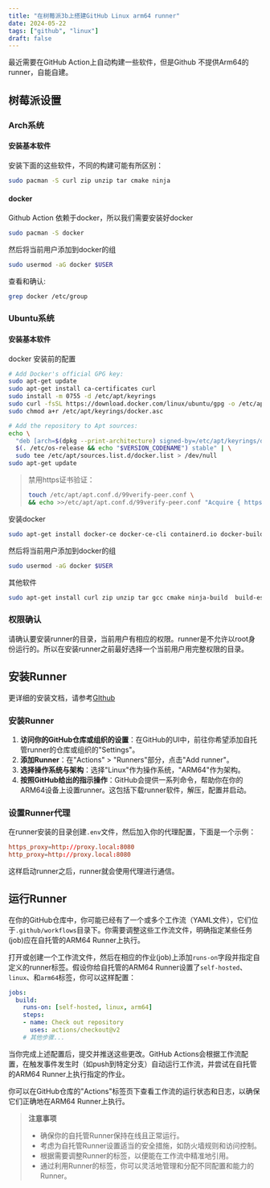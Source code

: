 ```yaml
---
title: "在树莓派3b上搭建GitHub Linux arm64 runner"
date: 2024-05-22
tags: ["github", "linux"]
draft: false
---
```

最近需要在GitHub Action上自动构建一些软件，但是Github 不提供Arm64的runner，自能自建。
## 树莓派设置
### Arch系统
#### 安装基本软件
安装下面的这些软件，不同的构建可能有所区别：
```bash
sudo pacman -S curl zip unzip tar cmake ninja
```
#### docker
Github Action 依赖于docker，所以我们需要安装好docker
```bash
sudo pacman -S docker
```
然后将当前用户添加到docker的组
```bash
sudo usermod -aG docker $USER
```
查看和确认:
```bash
grep docker /etc/group 
```

### Ubuntu系统

#### 安装基本软件

docker 安装前的配置

```bash
# Add Docker's official GPG key:
sudo apt-get update
sudo apt-get install ca-certificates curl
sudo install -m 0755 -d /etc/apt/keyrings
sudo curl -fsSL https://download.docker.com/linux/ubuntu/gpg -o /etc/apt/keyrings/docker.asc
sudo chmod a+r /etc/apt/keyrings/docker.asc

# Add the repository to Apt sources:
echo \
  "deb [arch=$(dpkg --print-architecture) signed-by=/etc/apt/keyrings/docker.asc] https://download.docker.com/linux/ubuntu \
  $(. /etc/os-release && echo "$VERSION_CODENAME") stable" | \
  sudo tee /etc/apt/sources.list.d/docker.list > /dev/null
sudo apt-get update
```

>禁用https证书验证：
>
>```bash
>touch /etc/apt/apt.conf.d/99verify-peer.conf \
>&& echo >>/etc/apt/apt.conf.d/99verify-peer.conf "Acquire { https::Verify-Peer false }"
>```

安装docker

```bash
sudo apt-get install docker-ce docker-ce-cli containerd.io docker-buildx-plugin docker-compose-plugin
```
然后将当前用户添加到docker的组
```bash
sudo usermod -aG docker $USER
```

其他软件

```bash
sudo apt-get install curl zip unzip tar gcc cmake ninja-build  build-essential
```

### 权限确认

请确认要安装runner的目录，当前用户有相应的权限。runner是不允许以root身份运行的。所以在安装runner之前最好选择一个当前用户用完整权限的目录。

## 安装Runner

更详细的安装文档，请参考[GIthub](https://docs.github.com/en/actions/hosting-your-own-runners/managing-self-hosted-runners/about-self-hosted-runners)

### 安装Runner

1. **访问你的GitHub仓库或组织的设置**：在GitHub的UI中，前往你希望添加自托管runner的仓库或组织的"Settings"。
2. **添加Runner**：在"Actions" > "Runners"部分，点击"Add runner"。
3. **选择操作系统与架构**：选择"Linux"作为操作系统，"ARM64"作为架构。
4. **按照GitHub给出的指示操作**：GitHub会提供一系列命令，帮助你在你的ARM64设备上设置runner。这包括下载runner软件，解压，配置并启动。

### 设置Runner代理

在runner安装的目录创建`.env`文件，然后加入你的代理配置，下面是一个示例：

```toml
https_proxy=http://proxy.local:8080
http_proxy=http://proxy.local:8080
```

这样启动runner之后，runner就会使用代理进行通信。

## 运行Runner

在你的GitHub仓库中，你可能已经有了一个或多个工作流（YAML文件），它们位于`.github/workflows`目录下。你需要调整这些工作流文件，明确指定某些任务(job)应在自托管的ARM64 Runner上执行。

打开或创建一个工作流文件，然后在相应的作业(job)上添加`runs-on`字段并指定自定义的runner标签。假设你给自托管的ARM64 Runner设置了`self-hosted`、`linux`、和`arm64`标签，你可以这样配置：

```yaml
jobs:
  build:
    runs-on: [self-hosted, linux, arm64]
    steps:
    - name: Check out repository
      uses: actions/checkout@v2
    # 其他步骤...
```

当你完成上述配置后，提交并推送这些更改。GitHub Actions会根据工作流配置，在触发事件发生时（如push到特定分支）自动运行工作流，并尝试在自托管的ARM64 Runner上执行指定的作业。

你可以在GitHub仓库的"Actions"标签页下查看工作流的运行状态和日志，以确保它们正确地在ARM64 Runner上执行。

>**注意事项**
>
>- 确保你的自托管Runner保持在线且正常运行。
>- 考虑为自托管Runner设置适当的安全措施，如防火墙规则和访问控制。
>- 根据需要调整Runner的标签，以便能在工作流中精准地引用。
>- 通过利用Runner的标签，你可以灵活地管理和分配不同配置和能力的Runner。
